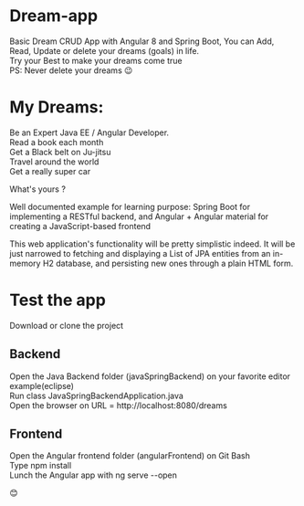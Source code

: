# Dream-app

Basic Dream CRUD App with Angular 8 and Spring Boot, You can Add, Read, Update or delete your dreams (goals) in life.<br />
Try your Best to make your dreams come true <br />
PS: Never delete your dreams  😉 <br />

# My Dreams:
Be an Expert Java EE / Angular Developer.<br />
Read a book each month <br />
Get a Black belt on Ju-jitsu <br />
Travel around the world <br />
Get a really super car <br />

What's yours ?

Well documented example for learning purpose: Spring Boot for implementing a RESTful backend, and Angular + Angular material for creating a JavaScript-based frontend

This web application's functionality will be pretty simplistic indeed. It will be just narrowed to fetching and displaying a List of JPA entities from an in-memory H2 database, and persisting new ones through a plain HTML form.

# Test the app
Download or clone the project <br />
## Backend
Open the Java Backend folder (javaSpringBackend) on your favorite editor example(eclipse) <br />
Run class JavaSpringBackendApplication.java <br />
Open the browser on URL = http://localhost:8080/dreams <br />
## Frontend
Open the Angular frontend folder (angularFrontend) on Git Bash <br />
Type npm install <br />
Lunch the Angular app with ng serve --open <br />

😊

